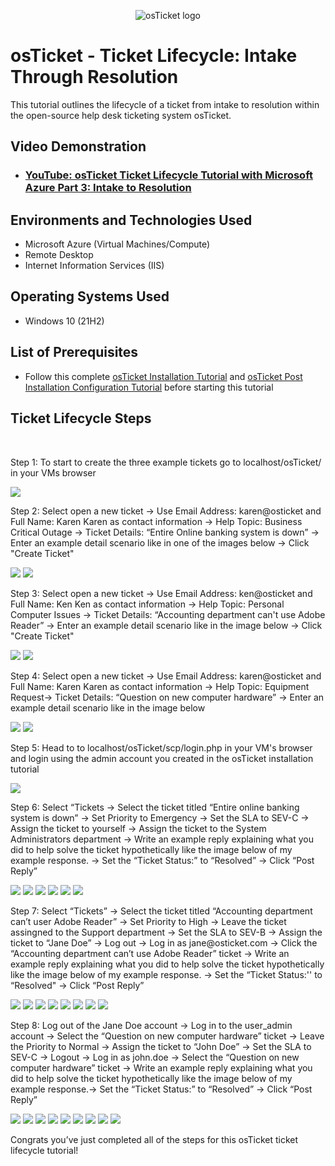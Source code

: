 <p align="center">
<img src="https://i.imgur.com/Clzj7Xs.png" alt="osTicket logo"/>
</p>

<h1>osTicket - Ticket Lifecycle: Intake Through Resolution</h1>
This tutorial outlines the lifecycle of a ticket from intake to resolution within the open-source help desk ticketing system osTicket.<br />

<h2>Video Demonstration</h2>

- ### [YouTube: osTicket Ticket Lifecycle Tutorial with Microsoft Azure Part 3: Intake to Resolution](https://youtu.be/Skud9OEovqw)

<h2>Environments and Technologies Used</h2>

- Microsoft Azure (Virtual Machines/Compute)
- Remote Desktop
- Internet Information Services (IIS)

<h2>Operating Systems Used </h2>

- Windows 10</b> (21H2)

<h2>List of Prerequisites</h2>

- Follow this complete [osTicket Installation Tutorial](https://github.com/alexanderdrodriguez/osticket-prereqs) and [osTicket Post Installation Configuration Tutorial](https://github.com/alexanderdrodriguez/post-install-config) before starting this tutorial

<h2>Ticket Lifecycle Steps</h2>

<p></p>
<p>
</p>
<br />

<p>
</p>
<p>Step 1: To start to create the three example tickets go to localhost/osTicket/ in your VMs browser</p>
<img src="https://i.gyazo.com/195361755337373d51865e00624fa3f7.png">
<p>Step 2: Select open a new ticket -> Use Email Address: karen@osticket and Full Name: Karen Karen as contact information -> Help Topic: Business Critical Outage -> Ticket Details: “Entire Online banking system is down” -> Enter an example detail scenario like in one of the images below -> Click "Create Ticket"</p>
<img src="https://i.gyazo.com/d7cb241a44875fd1867902186e4994a5.png">
<img src="https://i.gyazo.com/5148b6dc6bed31a31690f14e9551a49e.png">
<p>Step 3: Select open a new ticket -> Use Email Address: ken@osticket and Full Name: Ken Ken as contact information -> Help Topic: Personal Computer Issues -> Ticket Details: “Accounting department can't use Adobe Reader” -> Enter an example detail scenario like in the image below -> Click "Create Ticket"</p>
<img src="https://i.gyazo.com/d7cb241a44875fd1867902186e4994a5.png">
<img src="https://i.gyazo.com/97c6f9ba05a47d24be55367dfd01c411.png">
<p>Step 4: Select open a new ticket -> Use Email Address: karen@osticket and Full Name: Karen Karen as contact information -> Help Topic: Equipment Request-> Ticket Details: “Question on new computer hardware” -> Enter an example detail scenario like in the image below</p>
<img src="https://i.gyazo.com/d7cb241a44875fd1867902186e4994a5.png">
<img src="https://i.gyazo.com/8aaab9811bfe47e16960678ecfa3773a.png">
<p>Step 5: Head to to localhost/osTicket/scp/login.php in your VM's browser and login using the admin account you created in the osTicket installation tutorial</p>
<img src="https://i.gyazo.com/255cf2560f9907342d99cb6fb5120444.png">
<p>Step 6: Select “Tickets -> Select the ticket titled “Entire online banking system is down” -> Set Priority to Emergency -> Set the SLA to SEV-C -> Assign the ticket to yourself -> Assign the ticket to the System Administrators department -> Write an example reply explaining what you did to help solve the ticket hypothetically like the image below of my example response. -> Set the “Ticket Status:” to “Resolved” -> Click “Post Reply”</p>
<img src="https://i.gyazo.com/b84131c824c29a6d87c7ef5741614eec.png">
<img src="https://i.gyazo.com/ee7cb47077985883d1f2f06ad7daa201.png">
<img src="https://i.gyazo.com/f304e7277a03e148ee869ce8ecc9598d.png">
<img src="https://i.gyazo.com/f5fe0ce3dcad8bcc10b0f91a331db04f.png">
<img src="https://i.gyazo.com/a8bf55f522277aa86044fccf5dab55de.png">
<img src="https://i.gyazo.com/dd2033b5f9ecdf129ede4bc68c00de09.png">
<p>Step 7: Select “Tickets” -> Select the ticket titled “Accounting department can’t user Adobe Reader” -> Set Priority to High -> Leave the ticket assingned to the Support department -> Set the SLA to SEV-B -> Assign the ticket to “Jane Doe” -> Log out -> Log in as jane@osticket.com -> Click the “Accounting department can’t use Adobe Reader” ticket -> Write an example reply explaining what you did to help solve the ticket hypothetically like the image below of my example response. -> Set the “Ticket Status:'' to “Resolved" -> Click “Post Reply”</p>
<img src="https://i.gyazo.com/30be6f54f4ff6f9c8d9f51a46c6b67fc.png">
<img src="https://i.gyazo.com/e99eee25c3fbed7a1b19a2258ffca3bb.png">
<img src="https://i.gyazo.com/af72c3fe812bf4cebfc316b61d3c32ca.png">
<img src="https://i.gyazo.com/d80d87994def48a635af21eb3814de4f.png">
<img src="https://i.gyazo.com/a372b90fe0757c7746108aa30dddd20f.png">
<img src="https://i.gyazo.com/236fbc21255b246c623c7a13fc64d3ca.png">
<img src="https://i.gyazo.com/f62208adbb4f99478eb2e73d38cd742c.png">
<img src="https://i.gyazo.com/7d8d77167a51aaed52bc70ab0a129b2f.png">
<p>Step 8: Log out of the Jane Doe account -> Log in to the user_admin account -> Select the “Question on new computer hardware” ticket -> Leave the Priority to Normal -> Assign the ticket to “John Doe” -> Set the SLA to SEV-C -> Logout -> Log in as john.doe -> Select the “Question on new computer hardware” ticket -> Write an example reply explaining what you did to help solve the ticket hypothetically like the image below of my example response.-> Set the “Ticket Status:” to “Resolved” -> Click “Post Reply”</p>
<img src="https://i.gyazo.com/6fc5be884e791fced9542f2f18cfea5e.png">
<img src="https://i.gyazo.com/7fe6912a186d4076a6a3f71a46252cc9.png">
<img src="https://i.gyazo.com/414a346357789e873120ab9101f2938d.png">
<img src="https://i.gyazo.com/0419efbd88aa48947e70f1ac1b2a3331.png">
<img src="https://i.gyazo.com/f45d68c730313b350debbe2a9a02f31c.png">
<img src="https://i.gyazo.com/09babdad0863f77f7be83e26e1940dbb.png">
<img src="https://i.gyazo.com/aa9bca0cb54c35628589495a0fc7bb15.png">
<img src="https://i.gyazo.com/6309cee42ee59f57e754a11157509bac.png">
<img src="https://i.gyazo.com/792c6cd6181ba2e26380c36e87184eec.png">
<p>Congrats you’ve just completed all of the steps for this osTicket ticket lifecycle tutorial!</p>
